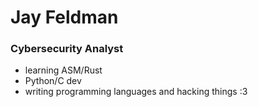 
# Jay Feldman

### Cybersecurity Analyst

- learning ASM/Rust
- Python/C dev
- writing programming languages and hacking things :3


